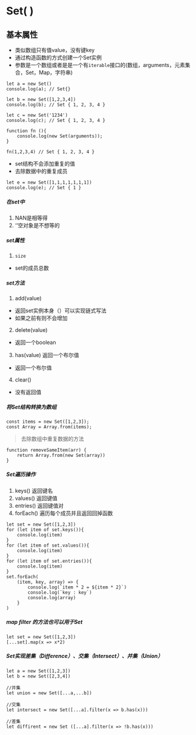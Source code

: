 # Set( )
## 基本属性
* 类似数组只有值value，没有键key
* 通过构造函数的方式创建一个Set实例
* 参数是一个数组或者是是一个有`iterable`接口的(数组，arguments，元素集合，Set，Map，字符串)
```
let a = new Set()
console.log(a); // Set{}

let b = new Set([1,2,3,4])
console.log(b); // Set { 1, 2, 3, 4 }

let c = new Set('1234')
console.log(c); // Set { 1, 2, 3, 4 }

function fn (){
    console.log(new Set(arguments));
}

fn(1,2,3,4) // Set { 1, 2, 3, 4 }
```
* set结构不会添加重复的值
* 去除数据中的重复成员
```
let e = new Set([1,1,1,1,1,1,1])
console.log(e); // Set { 1 }
```
##### 在set中
1. NAN是相等得
2. ‘‘空对象是不想等的

##### set属性
1. `size`
 * set的成员总数

##### set方法
1. add(value)
* 返回set实例本身（）可以实现链式写法
* 如果之前有则不会增加

2. delete(value)
* 返回一个boolean

3. has(value) 返回一个布尔值
* 返回一个布尔值
4. clear()
* 没有返回值

##### 将Set结构转换为数组
```
const items = new Set([1,2,3]);
const Array = Array.from(items);
```
> 去除数组中重复数据的方法
```
function removeSameItem(arr) {
    return Array.from(new Set(array))
}
```

##### Set遍历操作
1. keys() 返回键名
2. values() 返回键值
3. entries() 返回键值对
4. forEach() 遍历每个成员并且返回回掉函数

```
let set = new Set([1,2,3])
for (let item of set.keys()){
    console.log(item)
}
for (let item of set.values()){
    console.log(item)
}
for (let item of set.entries()){
    console.log(item)
}
set.forEach(
    (item, key, array) => {
        console.log(`item * 2 = ${item * 2}`)
        console.log(`key : key`)
        console.log(array)
    }
)
```
##### map filter 的方法也可以用于Set
```
let set = new Set([1,2,3])
[...set].map(x => x*2)
```

##### Set实现差集（Difference）、交集（Intersect）、并集（Union）
```
let a = new Set([1,2,3])
let b = new Set([2,3,4])

//并集
let union = new Set([...a,...b])

//交集
let intersect = new Set([...a].filter(x => b.has(x)))

//差集
let diffirent = new Set ([...a].filter(x => !b.has(x)))
```


